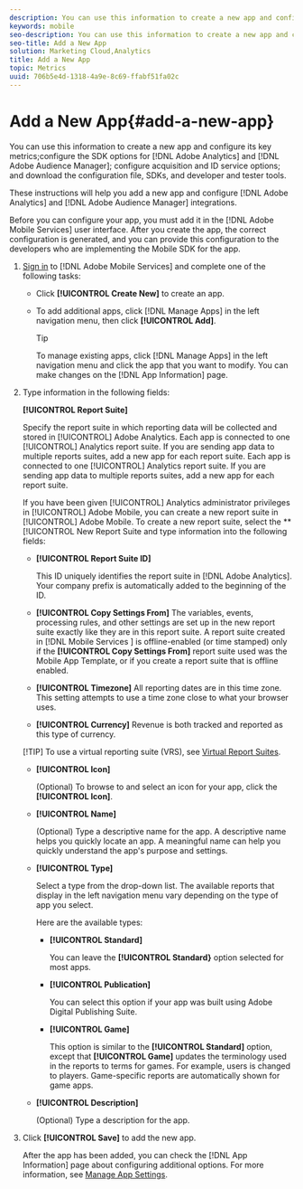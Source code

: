 ```yaml
---
description: You can use this information to create a new app and configure its key metrics;configure the SDK options for Adobe Analytics and Adobe Audience Manager;configure acquisition and ID service options;and download the configuration file, SDKs, and developer and tester tools.
keywords: mobile
seo-description: You can use this information to create a new app and configure its key metrics;configure the SDK options for Adobe Analytics and Adobe Audience Manager;configure acquisition and ID service options;and download the configuration file, SDKs, and developer and tester tools.
seo-title: Add a New App
solution: Marketing Cloud,Analytics
title: Add a New App
topic: Metrics
uuid: 706b5e4d-1318-4a9e-8c69-ffabf51fa02c
---
```


# Add a New App{#add-a-new-app}

You can use this information to create a new app and configure its key metrics;configure the SDK options for [!DNL Adobe Analytics] and [!DNL Adobe Audience Manager]; configure acquisition and ID service options; and download the configuration file, SDKs, and developer and tester tools.

 These instructions will help you add a new app and configure [!DNL Adobe Analytics] and [!DNL Adobe Audience Manager] integrations.

Before you can configure your app, you must add it in the [!DNL Adobe Mobile Services] user interface. After you create the app, the correct configuration is generated, and you can provide this configuration to the developers who are implementing the Mobile SDK for the app. 

1. [Sign in](../gs/gs-signin.md#concept_7C5CF11607B4441EBE22982E955D1D5E) to [!DNL Adobe Mobile Services] and complete one of the following tasks:

    * Click **[!UICONTROL Create New]** to create an app. 
    * To add additional apps, click [!DNL Manage Apps] in the left navigation menu, then click **[!UICONTROL Add]**.

       >[!TIP]
       >
       >To manage existing apps, click [!DNL Manage Apps] in the left navigation menu and click the app that you want to modify. You can make changes on the [!DNL App Information] page.

1. Type information in the following fields:

   **[!UICONTROL Report Suite]**

     Specify the report suite in which reporting data will be collected and stored in [!UICONTROL] Adobe Analytics. Each app is connected to one [!UICONTROL] Analytics </span> report suite. If you are sending app data to multiple reports suites, add a new app for each report suite. Each app is connected to one [!UICONTROL] Analytics report suite. If you are sending app data to multiple reports suites, add a new app for each report suite.

     If you have been given [!UICONTROL] Analytics  administrator privileges in [!UICONTROL] Adobe Mobile, you can create a new report suite in [!UICONTROL] Adobe Mobile. To create a new report suite, select the **[!UICONTROL New Report Suite and type information into the following fields:

      * **[!UICONTROL Report Suite ID]**

        This ID uniquely identifies the report suite in [!DNL Adobe Analytics]. Your company prefix is automatically added to the beginning of the ID.  
      * **[!UICONTROL Copy Settings From]**
        The variables, events, processing rules, and other settings are set up in the new report suite exactly like they are in this report suite. A report suite created in [!DNL Mobile Services ] is offline-enabled (or time stamped) only if the **[!UICONTROL Copy Settings From]** report suite used was the Mobile App Template, or if you create a report suite that is offline enabled.

      * **[!UICONTROL Timezone]**
        All reporting dates are in this time zone. This setting attempts to use a time zone close to what your browser uses.

      * **[!UICONTROL Currency]**
        Revenue is both tracked and reported as this type of currency.

      [!TIP] To use a virtual reporting suite (VRS), see [Virtual Report Suites](../manage-apps/c-mob-vrs.md).  

   * **[!UICONTROL Icon]**

      (Optional) To browse to and select an icon for your app, click the **[!UICONTROL Icon]**.

   * **[!UICONTROL Name]**

      (Optional) Type a descriptive name for the app. A descriptive name helps you quickly locate an app. A meaningful name can help you quickly understand the app's purpose and settings.

   * **[!UICONTROL Type]**

      Select a type from the drop-down list. The available reports that display in the left navigation menu vary depending on the type of app you select.

      Here are the available types:

      * **[!UICONTROL Standard]**

           You can leave the **[!UICONTROL Standard}** option selected for most apps.

      * **[!UICONTROL Publication]**

          You can select this option if your app was built using Adobe Digital Publishing Suite.

      * **[!UICONTROL Game]**

        This option is similar to the **[!UICONTROL Standard]** option, except that **[!UICONTROL Game]** updates the terminology used in the reports to terms for games. For example, users is changed to players. Game-specific reports are automatically shown for game apps.

   * **[!UICONTROL Description]**

      (Optional) Type a description for the app.

1. Click **[!UICONTROL Save]** to add the new app.

   After the app has been added, you can check the [!DNL App Information] page about configuring additional options. For more information, see [Manage App Settings](../c-manage-app-settings/c-manage-app-settings.md#concept_3A1E216CB91D43C5BE343CF2D9398D27).
